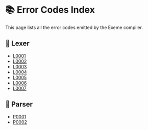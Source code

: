 <!-- Part of the Exeme Project, under the MIT license. See '/LICENSE' for license information. SPDX-License-Identifier: MIT License. -->

# 📚 Error Codes Index

This page lists all the error codes emitted by the Exeme compiler.

## 📖 Lexer

* [L0001](L0001.md)
* [L0002](L0002.md)
* [L0003](L0003.md)
* [L0004](L0004.md)
* [L0005](L0005.md)
* [L0006](L0006.md)
* [L0007](L0007.md)

## 🔎 Parser

* [P0001](P0001.md)
* [P0002](P0002.md)
